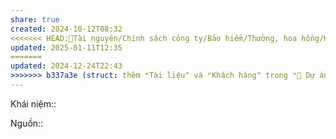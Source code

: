 ```yaml
---
share: true
created: 2024-10-12T08:32
<<<<<<< HEAD:📜Tài nguyên/Chính sách công ty/Bảo hiểm/Thưởng, hoa hồng/Khách hàng có quyền được nợ phí 60 ngày, nhưng công ty lại ra thưởng để khách đóng đúng kỳ.md
updated: 2025-01-11T12:35
=======
updated: 2024-12-24T22:43
>>>>>>> b337a3e (struct: thêm ❝Tài liệu❞ và ❝Khách hàng❞ trong ❝📐 Dự án/Giúp nhau thoát nợ/❞):⚡Hiểu biết sâu/Tổ chức tài chính/Bảo hiểm/Công ty, đại lý, hợp đồng/Thưởng, hoa hồng/Khách hàng có quyền được nợ phí 60 ngày, nhưng công ty lại ra thưởng để khách đóng đúng kỳ.md
---
```

Khái niệm:: 

Nguồn:: 
